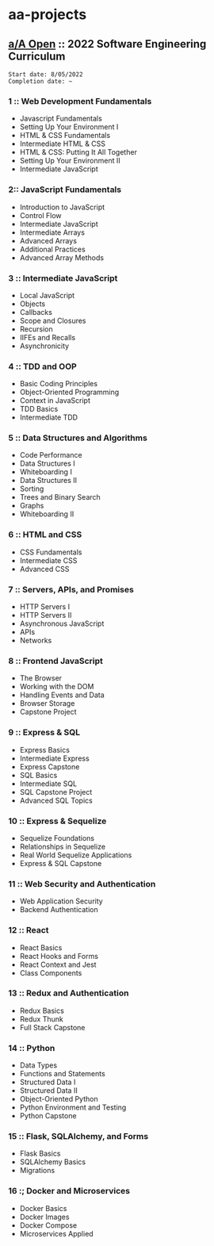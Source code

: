 # aa-projects

## [a/A Open](https://my.appacademy.io/) :: 2022 Software Engineering Curriculum 

```
Start date: 8/05/2022
Completion date: ~
```
### 1 :: Web Development Fundamentals

- Javascript Fundamentals 
- Setting Up Your Environment I
- HTML & CSS Fundamentals 
- Intermediate HTML & CSS
- HTML & CSS: Putting It All Together
- Setting Up Your Environment II
- Intermediate JavaScript

### 2:: JavaScript Fundamentals
- Introduction to JavaScript
- Control Flow
- Intermediate JavaScript
- Intermediate Arrays
- Advanced Arrays
- Additional Practices
- Advanced Array Methods

### 3 :: Intermediate JavaScript
- Local JavaScript
- Objects
- Callbacks
- Scope and Closures
- Recursion
- IIFEs and Recalls
- Asynchronicity

### 4 :: TDD and OOP
- Basic Coding Principles
- Object-Oriented Programming
- Context in JavaScript
- TDD Basics
- Intermediate TDD

### 5 :: Data Structures and Algorithms
- Code Performance
- Data Structures I
- Whiteboarding I
- Data Structures II
- Sorting
- Trees and Binary Search 
- Graphs 
- Whiteboarding II 

### 6 :: HTML and CSS 
- CSS Fundamentals
- Intermediate CSS
- Advanced CSS

### 7 :: Servers, APIs, and Promises
- HTTP Servers I 
- HTTP Servers II 
- Asynchronous JavaScript
- APIs
- Networks

### 8 :: Frontend JavaScript
- The Browser 
- Working with the DOM
- Handling Events and Data
- Browser Storage
- Capstone Project

### 9 :: Express & SQL 
- Express Basics 
- Intermediate Express
- Express Capstone 
- SQL Basics 
- Intermediate SQL 
- SQL Capstone Project 
- Advanced SQL Topics 

### 10 :: Express & Sequelize 
- Sequelize Foundations
- Relationships in Sequelize
- Real World Sequelize Applications
- Express & SQL Capstone

### 11 :: Web Security and Authentication
- Web Application Security
- Backend Authentication

### 12 :: React 
- React Basics
- React Hooks and Forms
- React Context and Jest
- Class Components

### 13 :: Redux and Authentication 
- Redux Basics 
- Redux Thunk
- Full Stack Capstone

### 14 :: Python
- Data Types
- Functions and Statements
- Structured Data I 
- Structured Data II
- Object-Oriented Python
- Python Environment and Testing
- Python Capstone

### 15 :: Flask, SQLAlchemy, and Forms
- Flask Basics 
- SQLAlchemy Basics 
- Migrations

### 16 :; Docker and Microservices
- Docker Basics 
- Docker Images 
- Docker Compose
- Microservices Applied



